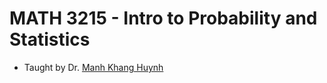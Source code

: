# MATH 3215 - Intro to Probability and Statistics

- Taught by Dr. [Manh Khang Huynh](https://sites.google.com/view/hmkhang24/home)
